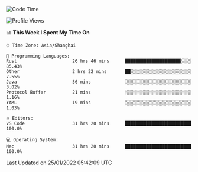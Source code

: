 <!--START_SECTION:waka-->
![Code Time](http://img.shields.io/badge/Code%20Time-949%20hrs%2054%20mins-blue)

![Profile Views](http://img.shields.io/badge/Profile%20Views-3-blue)

📊 **This Week I Spent My Time On** 

```text
⌚︎ Time Zone: Asia/Shanghai

💬 Programming Languages: 
Rust                     26 hrs 46 mins      █████████████████████░░░░   85.43% 
Other                    2 hrs 22 mins       ██░░░░░░░░░░░░░░░░░░░░░░░   7.55% 
Java                     56 mins             ░░░░░░░░░░░░░░░░░░░░░░░░░   3.02% 
Protocol Buffer          21 mins             ░░░░░░░░░░░░░░░░░░░░░░░░░   1.16% 
YAML                     19 mins             ░░░░░░░░░░░░░░░░░░░░░░░░░   1.03%

🔥 Editors: 
VS Code                  31 hrs 20 mins      █████████████████████████   100.0%

💻 Operating System: 
Mac                      31 hrs 20 mins      █████████████████████████   100.0%

```


 Last Updated on 25/01/2022 05:42:09 UTC
<!--END_SECTION:waka-->
